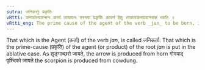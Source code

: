 ```yaml
---
sutra: जनिकर्त्तुः प्रकृतिः
vRtti: जन्यर्थस्यजन्मनः कर्त्ता जायमानः तस्यया प्रकृतिः कारणं हेतुः तत्कारकमपादानसंज्ञं भवति ॥
vRtti_eng: The prime cause of the agent of the verb _jan_ to be born, is called _Apadana_.
---
```

That which is the Agent (कर्ता) of the verb _jan_, is called जनिकर्ता. That which is the prime-cause (प्रकृति) of the agent (or product) of the root _jan_ is put in the ablative case. As शृङ्गाच्छरो जायते, the arrow is produced from horn गोमयाद् वृश्चिको जायते the scorpion is produced from cowdung.
